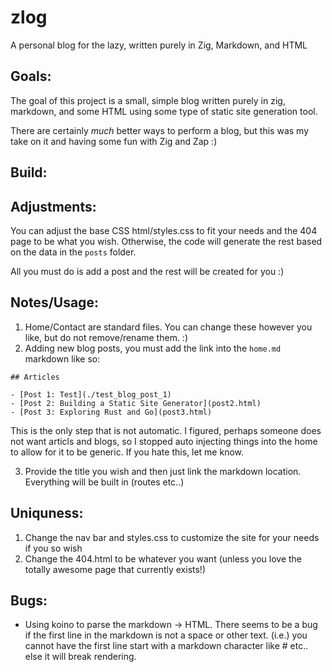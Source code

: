 # zlog
A personal blog for the lazy, written purely in Zig, Markdown, and HTML

## Goals:
The goal of this project is a small, simple blog written purely in zig, markdown, and some HTML using some type of static site generation tool. 

There are certainly *much* better ways to perform a blog, but this was my take on it and having some fun with Zig and Zap :)

## Build:

## Adjustments:
You can adjust the base CSS html/styles.css to fit your needs and the 404 page to be what you wish.
Otherwise, the code will generate the rest based on the data in the `posts` folder.

All you must do is add a post and the rest will be created for you :)

## Notes/Usage:
1. Home/Contact are standard files. You can change these however you like, but do not remove/rename them. :)
2. Adding new blog posts, you must add the link into the `home.md` markdown like so:

```
## Articles

- [Post 1: Test](./test_blog_post_1)
- [Post 2: Building a Static Site Generator](post2.html)
- [Post 3: Exploring Rust and Go](post3.html)

```
This is the only step that is not automatic. I figured, perhaps someone does not want articls and blogs, so I stopped auto injecting things into the home to allow for it to be generic. 
If you hate this, let me know.

3. Provide the title you wish and then just link the markdown location. Everything will be built in (routes etc..)

## Uniquness:
1. Change the nav bar and styles.css to customize the site for your needs if you so wish
2. Change the 404.html to be whatever you want (unless you love the totally awesome page that currently exists!)

## Bugs:
- Using koino to parse the markdown -> HTML. There seems to be a bug if the first line in the markdown is not a space or other text. (i.e.) you cannot have the first line start with a markdown character like # etc.. else it will break rendering.